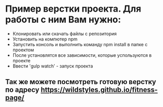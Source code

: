 # Пример верстки проекта. Для работы с ним Вам нужно:

* Клонировать или скачать файлы с репозитория
* Установить на компютер npm
* Запустить консоль и выполнить команду npm install в папке с проектом
* После установлятся все зависимости, которые успользуются в проекте
* Ввести 'gulp watch' - запуск проекта

## Так же можете посмотреть готовую верстку по адресу https://wildstyles.github.io/fitness-page/ 